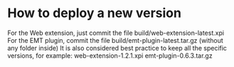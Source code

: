 # How to deploy a new version
For the Web extension, just commit the file build/web-extension-latest.xpi
For the EMT plugin, commit the file build/emt-plugin-latest.tar.gz (without any folder inside)
It is also considered best practice to keep all the specific versions, for example:
web-extension-1.2.1.xpi
emt-plugin-0.6.3.tar.gz
